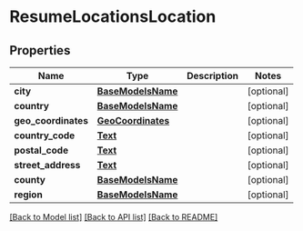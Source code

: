 # ResumeLocationsLocation


## Properties
Name | Type | Description | Notes
------------ | ------------- | ------------- | -------------
**city** | [**BaseModelsName**](BaseModelsName.md) |  | [optional] 
**country** | [**BaseModelsName**](BaseModelsName.md) |  | [optional] 
**geo_coordinates** | [**GeoCoordinates**](GeoCoordinates.md) |  | [optional] 
**country_code** | [**Text**](Text.md) |  | [optional] 
**postal_code** | [**Text**](Text.md) |  | [optional] 
**street_address** | [**Text**](Text.md) |  | [optional] 
**county** | [**BaseModelsName**](BaseModelsName.md) |  | [optional] 
**region** | [**BaseModelsName**](BaseModelsName.md) |  | [optional] 

[[Back to Model list]](../README.md#documentation-for-models) [[Back to API list]](../README.md#documentation-for-api-endpoints) [[Back to README]](../README.md)


